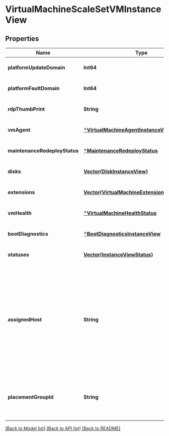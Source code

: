 # VirtualMachineScaleSetVMInstanceView


## Properties
Name | Type | Description | Notes
------------ | ------------- | ------------- | -------------
**platformUpdateDomain** | **Int64** | The Update Domain count. | [optional] [default to nothing]
**platformFaultDomain** | **Int64** | The Fault Domain count. | [optional] [default to nothing]
**rdpThumbPrint** | **String** | The Remote desktop certificate thumbprint. | [optional] [default to nothing]
**vmAgent** | [***VirtualMachineAgentInstanceView**](VirtualMachineAgentInstanceView.md) |  | [optional] [default to nothing]
**maintenanceRedeployStatus** | [***MaintenanceRedeployStatus**](MaintenanceRedeployStatus.md) |  | [optional] [default to nothing]
**disks** | [**Vector{DiskInstanceView}**](DiskInstanceView.md) | The disks information. | [optional] [default to nothing]
**extensions** | [**Vector{VirtualMachineExtensionInstanceView}**](VirtualMachineExtensionInstanceView.md) | The extensions information. | [optional] [default to nothing]
**vmHealth** | [***VirtualMachineHealthStatus**](VirtualMachineHealthStatus.md) |  | [optional] [default to nothing]
**bootDiagnostics** | [***BootDiagnosticsInstanceView**](BootDiagnosticsInstanceView.md) |  | [optional] [default to nothing]
**statuses** | [**Vector{InstanceViewStatus}**](InstanceViewStatus.md) | The resource status information. | [optional] [default to nothing]
**assignedHost** | **String** | Resource id of the dedicated host, on which the virtual machine is allocated through automatic placement, when the virtual machine is associated with a dedicated host group that has automatic placement enabled. &lt;br&gt;&lt;br&gt;Minimum api-version: 2020-06-01. | [optional] [readonly] [default to nothing]
**placementGroupId** | **String** | The placement group in which the VM is running. If the VM is deallocated it will not have a placementGroupId. | [optional] [default to nothing]


[[Back to Model list]](../README.md#models) [[Back to API list]](../README.md#api-endpoints) [[Back to README]](../README.md)


